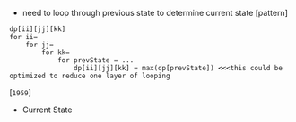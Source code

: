 * need to loop through previous state to determine current state
[pattern]
```
dp[ii][jj][kk]
for ii=
    for jj=
        for kk=
            for prevState = ...
                dp[ii][jj][kk] = max(dp[prevState]) <<<this could be optimized to reduce one layer of looping
```

[`1959`]
* Current State 